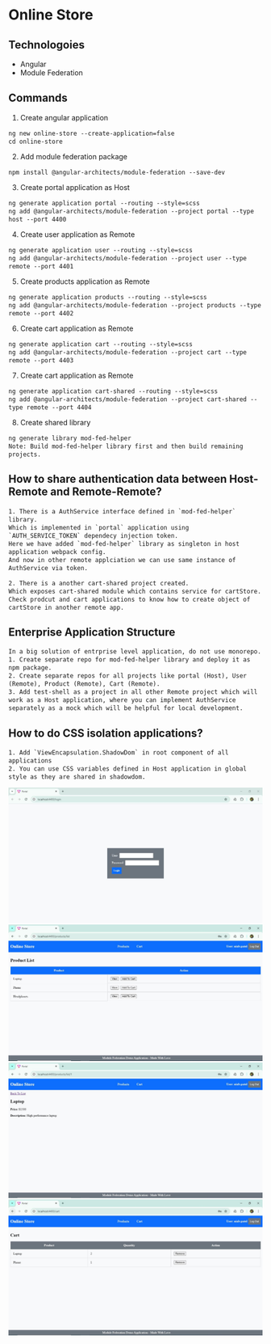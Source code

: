 # Online Store

## Technologoies
- Angular
- Module Federation

## Commands
1. Create angular application
```
ng new online-store --create-application=false
cd online-store
```
2. Add module federation package
```
npm install @angular-architects/module-federation --save-dev
```
3. Create portal application as Host
```
ng generate application portal --routing --style=scss
ng add @angular-architects/module-federation --project portal --type host --port 4400
```
4. Create user application as Remote
```
ng generate application user --routing --style=scss
ng add @angular-architects/module-federation --project user --type remote --port 4401
```
5. Create products application as Remote
```
ng generate application products --routing --style=scss
ng add @angular-architects/module-federation --project products --type remote --port 4402
```
6. Create cart application as Remote
```
ng generate application cart --routing --style=scss
ng add @angular-architects/module-federation --project cart --type remote --port 4403
```
7. Create cart application as Remote
```
ng generate application cart-shared --routing --style=scss
ng add @angular-architects/module-federation --project cart-shared --type remote --port 4404
```
8. Create shared library
```
ng generate library mod-fed-helper  
Note: Build mod-fed-helper library first and then build remaining projects.
```

## How to share authentication data between Host-Remote and Remote-Remote?
```
1. There is a AuthService interface defined in `mod-fed-helper` library.   
Which is implemented in `portal` application using `AUTH_SERVICE_TOKEN` dependecy injection token.  
Here we have added `mod-fed-helper` library as singleton in host application webpack config.  
And now in other remote applciation we can use same instance of AuthService via token.  
```
```
2. There is a another cart-shared project created.
Which exposes cart-shared module which contains service for cartStore.
Check prodcut and cart applications to know how to create object of cartStore in another remote app.  
```

## Enterprise Application Structure
```
In a big solution of entrprise level application, do not use monorepo.  
1. Create separate repo for mod-fed-helper library and deploy it as npm package.  
2. Create separate repos for all projects like portal (Host), User (Remote), Product (Remote), Cart (Remote).
3. Add test-shell as a project in all other Remote project which will work as a Host application, where you can implement AuthService separately as a mock which will be helpful for local development.  
```

## How to do CSS isolation applications?
```
1. Add `ViewEncapsulation.ShadowDom` in root component of all applications
2. You can use CSS variables defined in Host application in global style as they are shared in shadowdom.
```

![login](https://github.com/NilavPatel/online-store/blob/master/docs/login.JPG?raw=true)
![products](https://github.com/NilavPatel/online-store/blob/master/docs/products.JPG?raw=true)
![product_details](https://github.com/NilavPatel/online-store/blob/master/docs/product_details.JPG?raw=true)
![cart](https://github.com/NilavPatel/online-store/blob/master/docs/cart.JPG?raw=true)
